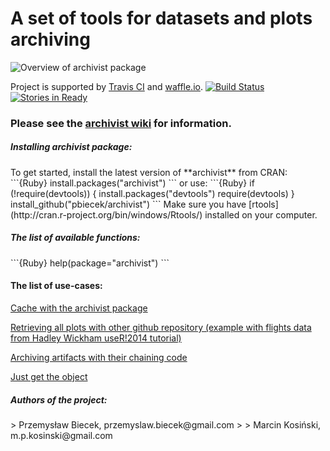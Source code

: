 A set of tools for datasets and plots archiving
=====================================================

![Overview of archivist package](https://raw.githubusercontent.com/pbiecek/archivist/master/archiwum.png)

Project is supported by [Travis CI](https://travis-ci.org/) and [waffle.io](https://waffle.io/).
[![Build Status](https://api.travis-ci.org/pbiecek/archivist.png)](https://travis-ci.org/pbiecek/archivist)
[![Stories in Ready](https://badge.waffle.io/pbiecek/archivist.png?label=READY)](http://waffle.io/pbiecek/archivist)


### Please see the  [archivist wiki](https://github.com/pbiecek/archivist/wiki) for information. 


<h5> Installing archivist package: </h5>
To get started, install the latest version of **archivist** from CRAN:
```{Ruby}
install.packages("archivist")
```
or use:
```{Ruby}
if (!require(devtools)) {
    install.packages("devtools")
    require(devtools)
}
install_github("pbiecek/archivist")
```
Make sure you have [rtools](http://cran.r-project.org/bin/windows/Rtools/) installed on your computer.

<h5> The list of available functions: </h5>
```{Ruby}
help(package="archivist")
```
<h4> The list of use-cases: </h4>

<a href="https://rawgit.com/pbiecek/archivist/master/vignettes/cacheUseCase.html">Cache with the archivist package</a>

<a href="https://rawgit.com/pbiecek/archivist/master/vignettes/accessibilityUseCase.html">Retrieving all plots with other github repository (example with flights data from Hadley Wickham useR!2014 tutorial)</a>

<a href="https://rawgit.com/pbiecek/archivist/master/vignettes/chainingUseCase.html">Archiving artifacts with their chaining code</a>

<a href="https://rawgit.com/pbiecek/archivist/master/vignettes/justGetIT.html">Just get the object</a>



<h5> Authors of the project: </h5>
> Przemysław Biecek, przemyslaw.biecek@gmail.com
>
> Marcin Kosiński, m.p.kosinski@gmail.com
